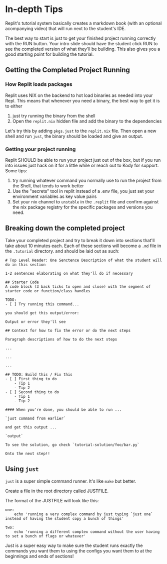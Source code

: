 # In-depth Tips

Replit's tutorial system basically creates a markdown book (with an optional acompanying video) that will run next to the student's IDE.

The best way to start is just to get your finished project running correctly with the RUN button. Your intro slide should have the student click RUN to see the completed version of what they'll be building. This also gives you a good starting point for building the tutorial.

## Getting the Completed Project Running

### How Replit loads packages

Replit uses NIX on the backend to hot load binaries as needed into your Repl. This means that whenever you need a binary, the best way to get it is to either

1. just try running the binary from the shell
2. Open the `replit.nix` hidden file and add the binary to the dependencies

Let's try this by adding `pkgs.just` to the `replit.nix` file. Then open a new shell and run `just`, the binary should be loaded and give an output.

### Getting your project running

Replit SHOULD be able to run your project just out of the box, but if you run into issues just hack on it for a little while or reach out to Kody for support. Some tips: 
1. try running whatever command you normally use to run the project from the Shell, that tends to work better
2. Use the "secrets" tool in replit instead of a .env file, you just set your environment variables as key value pairs
3. Set your nix channel to `unstable` in the `.replit` file and confirm against the nix package registry for the specific packages and versions you need.

## Breaking down the completed project

Take your completed project and try to break it down into sections that'll take about 10 minutes each. Each of these sections will become a `.md` file in the `.tutorial` directory. and should be laid out as such:

```
# Top Level Header: One Senctence Description of what the student will do in this section

1-2 sentences elaborating on what they'll do if necessary

## Starter Code
A code block (3 back ticks to open and close) with the segment of starter code or function/class handles

TODO:
- [ ] Try running this command...  

you should get this output/error:

Output or error they'll see

## Context for how to fix the error or do the next steps

Paragraph descriptions of how to do the next steps

...

...

...

## TODO: Build this / Fix this
- [ ] First thing to do
    - Tip 1
    - Tip 2
- [ ] Second thing to do
    - Tip 1
    - Tip 2

#### When you're done, you should be able to run ...

`just command from earlier`

and get this output ...

`output`

To see the solution, go check `tutorial-solution/foo/bar.py`

Onto the next step!!

```

## Using `just`

`just` is a super simple command runner. It's like `make` but better.

Create a file in the root directory called JUSTFILE.

The format of the JUSTFILE will look like this:

```
one:
    echo 'running a very complex command by just typing `just one` instead of having the student copy a bunch of things'

two:
    echo 'running a different complex command without the user having to set a bunch of flags or whatever'
```

Just is a super easy way to make sure the student runs exactly the commands you want them to using the configs you want them to at the beginnings and ends of sections!